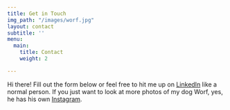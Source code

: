 ```yaml
---
title: Get in Touch
img_path: "/images/worf.jpg"
layout: contact
subtitle: ''
menu:
  main:
    title: Contact
    weight: 2

---
```

Hi there! Fill out the form below or feel free to hit me up on [LinkedIn](https://www.linkedin.com/in/sfroehner/) like a normal person. If you just want to look at more photos of my dog Worf, yes, he has his own [Instagram](https://www.instagram.com/worf.dog/).